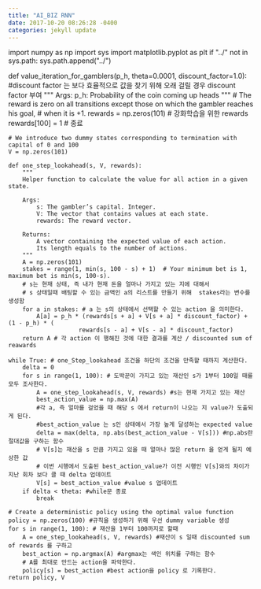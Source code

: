 ```yaml
---
title: "AI_BIZ RNN"
date: 2017-10-20 08:26:28 -0400
categories: jekyll update
---
```


import numpy as np
import sys
import matplotlib.pyplot as plt
if "../" not in sys.path:
  sys.path.append("../")

def value_iteration_for_gamblers(p_h, theta=0.0001, discount_factor=1.0):
    #discount factor 는 보다 효율적으로 값을 찾기 위해 오래 걸릴 경우 discount factor 부여 
    """
    Args:
        p_h: Probability of the coin coming up heads
    """
    # The reward is zero on all transitions except those on which the gambler reaches his goal,
    # when it is +1.
    rewards = np.zeros(101) # 강화학습을 위한 rewards
    rewards[100] = 1 # 종료 

    # We introduce two dummy states corresponding to termination with capital of 0 and 100
    V = np.zeros(101)

    def one_step_lookahead(s, V, rewards):
        """
        Helper function to calculate the value for all action in a given state.

        Args:
            s: The gambler’s capital. Integer.
            V: The vector that contains values at each state.
            rewards: The reward vector.

        Returns:
            A vector containing the expected value of each action.
            Its length equals to the number of actions.
        """
        A = np.zeros(101)
        stakes = range(1, min(s, 100 - s) + 1)  # Your minimum bet is 1, maximum bet is min(s, 100-s).
        # s는 현재 상태, 즉 내가 현재 돈을 얼마나 가지고 있는 지에 대해서 
        # s 상태일때 배팅할 수 있는 금액인 a의 리스트를 만들기 위해  stakes라는 변수를 생성함 
        for a in stakes: # a 는 s의 상태에서 선택할 수 있는 action 을 의미한다.   
            A[a] = p_h * (rewards[s + a] + V[s + a] * discount_factor) + (1 - p_h) * (
                        rewards[s - a] + V[s - a] * discount_factor)
        return A # 각 action 이 행해진 것에 대한 결과를 계산 / discounted sum of reawards 

    while True: # one_Step_lookahead 조건을 하단의 조건을 만족할 때까지 계산한다. 
        delta = 0
        for s in range(1, 100): # 도박꾼이 가지고 있는 재산인 s가 1부터 100일 때를 모두 조사한다. 
            A = one_step_lookahead(s, V, rewards) #s는 현재 가지고 있는 재산
            best_action_value = np.max(A) 
            #각 a, 즉 얼마를 걸었을 때 해당 s 에서 return이 나오는 지 value가 도출되게 된다. 
            #best_action_value 는 s인 상태에서 가장 높게 달성하는 expected value 
            delta = max(delta, np.abs(best_action_value - V[s])) #np.abs란 절대값을 구하는 함수 
            # V[s]는 재산을 s 만큼 가지고 있을 때 얼마나 많은 return 을 얻게 될지 예상한 값 
            # 이번 시행에서 도출된 best_action_value가 이전 시행인 V[s]와의 차이가 지난 회차 보다 클 때 delta 업데이트 
            V[s] = best_action_value #value s 업데이트 
        if delta < theta: #while문 종료 
            break

    # Create a deterministic policy using the optimal value function
    policy = np.zeros(100) #규칙을 생성하기 위해 우선 dummy variable 생성
    for s in range(1, 100): # 재산을 1부터 100까지로 할때 
        A = one_step_lookahead(s, V, rewards) #재산이 s 일때 discounted sum of rewards 를 구하고  
        best_action = np.argmax(A) #argmax는 색인 위치를 구하는 함수 
        # A를 최대로 만드는 action을 파악한다.  
        policy[s] = best_action #best action을 policy 로 기록한다.
    return policy, V
